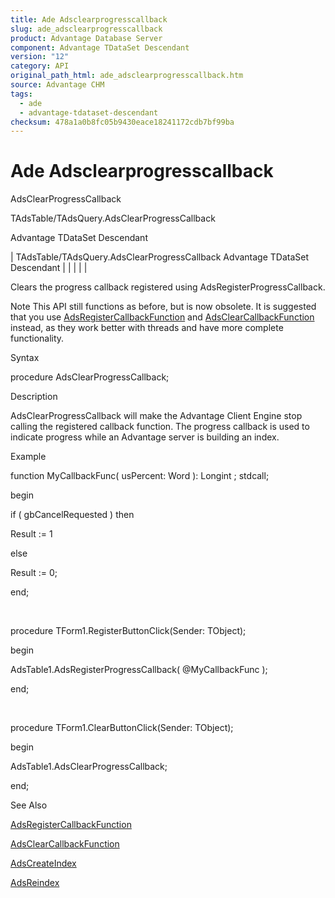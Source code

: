 ```yaml
---
title: Ade Adsclearprogresscallback
slug: ade_adsclearprogresscallback
product: Advantage Database Server
component: Advantage TDataSet Descendant
version: "12"
category: API
original_path_html: ade_adsclearprogresscallback.htm
source: Advantage CHM
tags:
  - ade
  - advantage-tdataset-descendant
checksum: 478a1a0b8fc05b9430eace18241172cdb7bf99ba
---
```


# Ade Adsclearprogresscallback

AdsClearProgressCallback

TAdsTable/TAdsQuery.AdsClearProgressCallback

Advantage TDataSet Descendant

| TAdsTable/TAdsQuery.AdsClearProgressCallback  Advantage TDataSet Descendant |  |  |  |  |

Clears the progress callback registered using AdsRegisterProgressCallback.

Note This API still functions as before, but is now obsolete. It is suggested that you use [AdsRegisterCallbackFunction](ade_adsregistercallbackfunction.md) and [AdsClearCallbackFunction](ade_adsclearcallbackfunction.md) instead, as they work better with threads and have more complete functionality.

Syntax

procedure AdsClearProgressCallback;

Description

AdsClearProgressCallback will make the Advantage Client Engine stop calling the registered callback function. The progress callback is used to indicate progress while an Advantage server is building an index.

Example

function MyCallbackFunc( usPercent: Word ): Longint ; stdcall;

begin

if ( gbCancelRequested ) then

Result := 1

else

Result := 0;

end;

 

procedure TForm1.RegisterButtonClick(Sender: TObject);

begin

AdsTable1.AdsRegisterProgressCallback( @MyCallbackFunc );

end;

 

procedure TForm1.ClearButtonClick(Sender: TObject);

begin

AdsTable1.AdsClearProgressCallback;

end;

See Also

[AdsRegisterCallbackFunction](ade_adsregistercallbackfunction.md)

[AdsClearCallbackFunction](ade_adsclearcallbackfunction.md)

[AdsCreateIndex](ade_adscreateindex.md)

[AdsReindex](ade_adsreindex.md)
